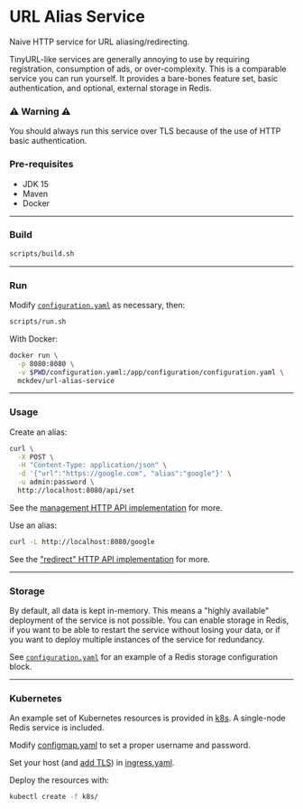 # URL Alias Service

Naive HTTP service for URL aliasing/redirecting.

TinyURL-like services are generally annoying to use by requiring registration, consumption of ads, or over-complexity. This is a comparable service you can run yourself. It provides a bare-bones feature set, basic authentication, and optional, external storage in Redis.

### :warning: **Warning** :warning:

You should always run this service over TLS because of the use of HTTP basic authentication.

### Pre-requisites

- JDK 15
- Maven
- Docker

---

### Build

```sh
scripts/build.sh
```

---

### Run

Modify [`configuration.yaml`](configuration.yaml) as necessary, then:

```sh
scripts/run.sh
```

With Docker:
```sh
docker run \
  -p 8080:8080 \
  -v $PWD/configuration.yaml:/app/configuration/configuration.yaml \
  mckdev/url-alias-service
```

---

### Usage

Create an alias:
```sh
curl \
  -X POST \
  -H "Content-Type: application/json" \
  -d '{"url":"https://google.com", "alias":"google"}' \
  -u admin:password \
  http://localhost:8080/api/set
```
See the [management HTTP API implementation](src/main/java/mck/service/urlalias/resources/UrlAliasServiceApiResource.java) for more.

Use an alias:
```sh
curl -L http://localhost:8080/google
```
See the ["redirect" HTTP API implementation](src/main/java/mck/service/urlalias/resources/UrlAliasServiceRedirectResource.java) for more.

---

### Storage

By default, all data is kept in-memory. This means a "highly available" deployment of the service is not possible.
You can enable storage in Redis, if you want to be able to restart the service without losing your data, or if you want to deploy multiple instances of the service for redundancy.

See [`configuration.yaml`](configuration.yaml) for an example of a Redis storage configuration block.

---

### Kubernetes

An example set of Kubernetes resources is provided in [k8s](k8s/). A single-node Redis service is included.

Modify [configmap.yaml](k8s/configmap.yaml) to set a proper username and password.

Set your host (and [add TLS](https://kubernetes.io/docs/concepts/services-networking/ingress/#tls)) in [ingress.yaml](k8s/ingress.yaml).

Deploy the resources with:
```sh
kubectl create -f k8s/
```
